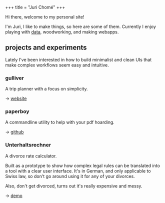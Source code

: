 +++
title = "Juri Chomé"
+++

Hi there, welcome to my personal site!

I'm Juri, I like to make things, so here are some of them. Currently I enjoy playing with [data](https://d-one.ai), woodworking, and making webapps.

## projects and experiments

Lately I've been interested in how to build minimalist and clean UIs that make complex workflows seem easy and intuitive.

### gulliver

A trip planner with a focus on simplicity.

→ [website](https://gllvr.com)


### paperboy

A commandline utility to help with your pdf hoarding.

→ [github](https://github.com/2mol/pboy)


### Unterhaltsrechner

A divorce rate calculator.

Built as a prototype to show how complex legal rules can be translated into a tool with a clear user interface. It's in German, and only applicable to Swiss law, so don't go around using it for any of your divorces.

Also, don't get divorced, turns out it's really expensive and messy.

→ [demo](https://2mol.gitlab.io/urechner)
